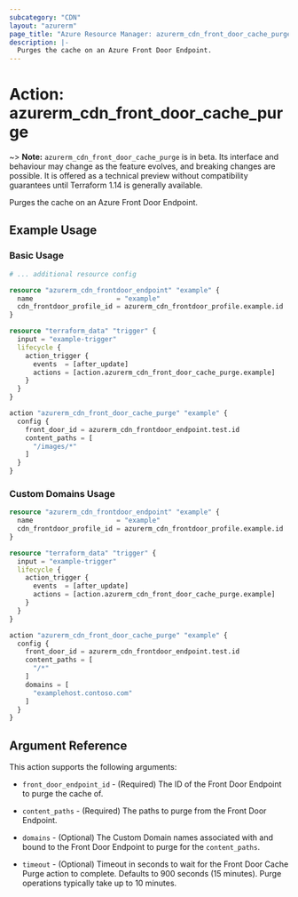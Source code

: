 ```yaml
---
subcategory: "CDN"
layout: "azurerm"
page_title: "Azure Resource Manager: azurerm_cdn_front_door_cache_purge"
description: |-
  Purges the cache on an Azure Front Door Endpoint.
---
```


# Action: azurerm_cdn_front_door_cache_purge

~> **Note:** `azurerm_cdn_front_door_cache_purge` is in beta. Its interface and behaviour may change as the feature evolves, and breaking changes are possible. It is offered as a technical preview without compatibility guarantees until Terraform 1.14 is generally available.

Purges the cache on an Azure Front Door Endpoint.

## Example Usage

### Basic Usage

```terraform
# ... additional resource config

resource "azurerm_cdn_frontdoor_endpoint" "example" {
  name                     = "example"
  cdn_frontdoor_profile_id = azurerm_cdn_frontdoor_profile.example.id
}

resource "terraform_data" "trigger" {
  input = "example-trigger"
  lifecycle {
    action_trigger {
      events  = [after_update]
      actions = [action.azurerm_cdn_front_door_cache_purge.example]
    }
  }
}

action "azurerm_cdn_front_door_cache_purge" "example" {
  config {
    front_door_id = azurerm_cdn_frontdoor_endpoint.test.id
    content_paths = [
      "/images/*"
    ]
  }
}
```

### Custom Domains Usage

```terraform
resource "azurerm_cdn_frontdoor_endpoint" "example" {
  name                     = "example"
  cdn_frontdoor_profile_id = azurerm_cdn_frontdoor_profile.example.id
}

resource "terraform_data" "trigger" {
  input = "example-trigger"
  lifecycle {
    action_trigger {
      events  = [after_update]
      actions = [action.azurerm_cdn_front_door_cache_purge.example]
    }
  }
}

action "azurerm_cdn_front_door_cache_purge" "example" {
  config {
    front_door_id = azurerm_cdn_frontdoor_endpoint.test.id
    content_paths = [
      "/*"
    ]
    domains = [
      "examplehost.contoso.com"
    ]
  }
}
```


## Argument Reference

This action supports the following arguments:

* `front_door_endpoint_id` - (Required) The ID of the Front Door Endpoint to purge the cache of.

* `content_paths` - (Required) The paths to purge from the Front Door Endpoint.

* `domains` - (Optional) The Custom Domain names associated with and bound to the Front Door Endpoint to purge for the `content_paths`.

* `timeout` - (Optional) Timeout in seconds to wait for the Front Door Cache Purge action to complete. Defaults to 900 seconds (15 minutes). Purge operations typically take up to 10 minutes.
